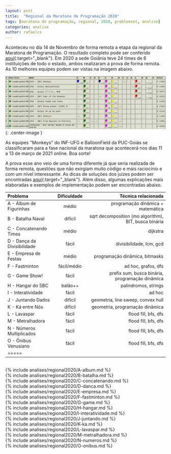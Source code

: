 ```yaml
---
layout: post
title:  "Regional da Maratona de Programação 2020"
tags: [maratona de programação, regional, 2020, problemset, analise]
categories: analise
author: rafaelcs
---
```


Aconteceu no dia 14 de Novembro de forma remota a etapa da regional da Maratona de Programação. O resultado completo pode ser conferido
[aqui][resultados-regional-2020]{:target="_blank"}. Em 2020 a sede Goiânia
teve 24 times de 6 instituições de todo o estado, ambos realizaram a prova de forma remota. As 10 melhores equipes
podem ser vistas na imagem abaixo.

![Top 10 - Regional Maratona de Programação 2020 - Sede Goiânia](/_assets/images/gogo-results-2020.png){: .center-image }

As equipes "Monkeys" do INF-UFG e BalloonField da PUC-Goiás se
classificaram para a fase nacional da maratona que acontecerá nos dias
11 a 13 de março de 2021 online. Boa sorte!

A prova esse ano veio de uma forma diferente já que seria realizada de forma remota, questões que não exirgiam muito código e mais raciocínio e com um nível interessante.
As dicas de soluções dos juizes podem ser encontradas [aqui][solucoes-juizes-2020]{:target="_blank"}. Além disso, algumas explicações mais elaboradas e exemplos de implementação podem ser encontradas abaixo.

| Problema                              | Dificuldade   | Técnica relacionada                                   |
|:--------------------------------------|:-------------:|------------------------------------------------------:|
|A - Álbum de Figurinhas                | médio         | programação dinâmica + matemática                     |
|B - Batalha Naval                      | difícil       | sqrt decomposition (mo algorithm), BIT, busca binária |
|C - Concatenando Times                 | médio         | dijkstra                                              |
|D - Dança da Divisibilidade            | fácil         | divisibilidade, lcm, gcd                              |
|E - Empresa de Festas                  | médio         | programação dinâmica, bitmasks                        |
|F - Fastminton                         | fácil/médio   | ad hoc, grafos, dfs                                   |
|G - Game Show!                         | fácil         | prefix sum, busca binária, programação dinâmica       |
|H - Hangar do SBC                      | balão++       | palindromos, strings                                  |
|I - Interatividade                     | fácil         | ad hoc                                                |
|J - Juntando Dados                     | difícil       | geometria, line sweep, convex hull                    |
|K - Ká entre Nós                       | difícil       | geometria, programação dinâmica                       |
|L - Lavaspar                           | fácil         | flood fill, bfs, dfs                                  |
|M - Metralhadora                       | fácil         | flood fill, bfs, dfs                                  |
|N - Números Multiplicados              | fácil         | flood fill, bfs, dfs                                  |
|O - Ônibus Venusiano                   | fácil         | flood fill, bfs, dfs                                  |
|=====

<br>
{% include analises/regional2020/A-album.md %} <br>
{% include analises/regional2020/B-batalha.md %} <br>
{% include analises/regional2020/C-concatenando.md %} <br>
{% include analises/regional2020/D-danca.md %} <br>
{% include analises/regional2020/E-empresa.md %} <br>
{% include analises/regional2020/F-fastminton.md %} <br>
{% include analises/regional2020/G-game.md %} <br>
{% include analises/regional2020/H-hangar.md %} <br>
{% include analises/regional2020/I-interatividade.md %} <br>
{% include analises/regional2020/J-juntando.md %} <br>
{% include analises/regional2020/K-ka.md %} <br>
{% include analises/regional2020/L-lavaspar.md %}<br>
{% include analises/regional2020/M-metralhadora.md %} <br>
{% include analises/regional2020/N-numeros.md %}<br>
{% include analises/regional2020/O-onibus.md %}

[resultados-regional-2020]: http://maratona.sbc.org.br/primfase20.html
[solucoes-juizes-2020]: http://maratona.sbc.org.br/primfase20/editorial_en20.pdf
